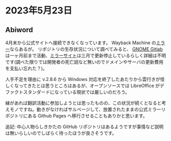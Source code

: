 # 2023年5月23日

## Abiword

4月末から公式サイトへ接続できなくなっています。 Wayback Machine の[ミラー](https://web.archive.org/web/20230000000000*/www.abisource.com)ならあるが。
リポジトリの生存状況について調べてみると、 [GNOME Gitlab](https://gitlab.gnome.org/World/AbiWord) は一ヶ月前まで活動、[ミラーサイト](https://github.com/AbiWord)は三月で更新停止しているらしく詳細は不明です(調べた限りでは開発者の死亡説など無いのでドメインやサーバの更新費用を支払い忘れた？)。

人手不足を理由に v.2.8.6 から Windows 対応を終了したあたりから雲行きが怪しくなってきたとは思うところはあるが、オープンソースでは LibreOffice がデファクトスタンダードになっている現状では厳しいのだろう。

縁があれば翻訳活動に参加しようとは思ったものの、この状況が続くとなると考えモノですね。動きがなければサルベージして、放置されたままの公式ミラーリポジトリにある Github Pages へ移行させることもありかと思います。

追記: 中心人物らしきかたの GitHub リポジトリはあるようですが事情など説明は無いらしいのでしばらく待ったほうが良さそうです。
